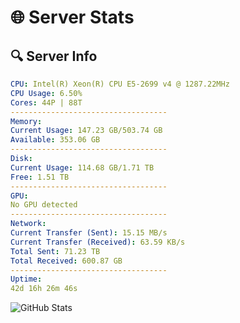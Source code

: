 # 🌐 Server Stats
## 🔍 Server Info
```yaml
CPU: Intel(R) Xeon(R) CPU E5-2699 v4 @ 1287.22MHz
CPU Usage: 6.50%
Cores: 44P | 88T
-----------------------------------
Memory:
Current Usage: 147.23 GB/503.74 GB
Available: 353.06 GB
-----------------------------------
Disk:
Current Usage: 114.68 GB/1.71 TB
Free: 1.51 TB
-----------------------------------
GPU:
No GPU detected
-----------------------------------
Network:
Current Transfer (Sent): 15.15 MB/s
Current Transfer (Received): 63.59 KB/s
Total Sent: 71.23 TB
Total Received: 600.87 GB
-----------------------------------
Uptime:
42d 16h 26m 46s
```
![GitHub Stats](https://img.shields.io/badge/Updated-2025-04-19_13:49:35-blue)